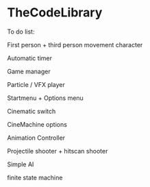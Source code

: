 # TheCodeLibrary

To do list:

First person + third person movement character

Automatic timer

Game manager

Particle / VFX player

Startmenu + Options menu

Cinematic switch

CineMachine options

Animation Controller

Projectile shooter + hitscan shooter

Simple AI

finite state machine
